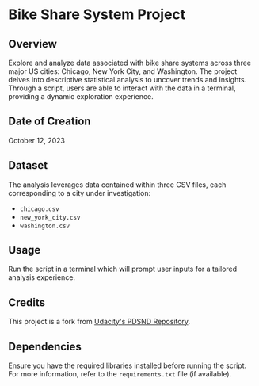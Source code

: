 # Bike Share System Project

## Overview
Explore and analyze data associated with bike share systems across three major US cities: Chicago, New York City, and Washington. The project delves into descriptive statistical analysis to uncover trends and insights. Through a script, users are able to interact with the data in a terminal, providing a dynamic exploration experience.

## Date of Creation
October 12, 2023

## Dataset
The analysis leverages data contained within three CSV files, each corresponding to a city under investigation:
- `chicago.csv`
- `new_york_city.csv`
- `washington.csv`

## Usage
Run the script in a terminal which will prompt user inputs for a tailored analysis experience.

## Credits
This project is a fork from [Udacity's PDSND Repository](https://github.com/udacity/pdsnd_github).

## Dependencies
Ensure you have the required libraries installed before running the script. For more information, refer to the `requirements.txt` file (if available).
